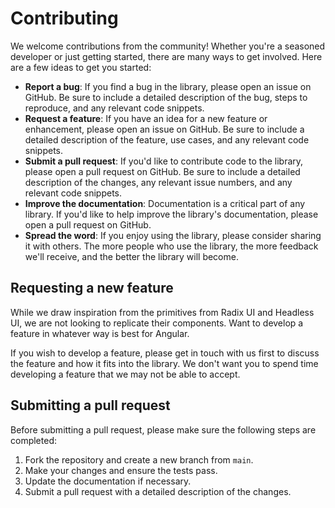 # Contributing

We welcome contributions from the community! Whether you're a seasoned developer or just getting started, there are many ways to get involved. Here are a few ideas to get you started:

- **Report a bug**: If you find a bug in the library, please open an issue on GitHub. Be sure to include a detailed description of the bug, steps to reproduce, and any relevant code snippets.
- **Request a feature**: If you have an idea for a new feature or enhancement, please open an issue on GitHub. Be sure to include a detailed description of the feature, use cases, and any relevant code snippets.
- **Submit a pull request**: If you'd like to contribute code to the library, please open a pull request on GitHub. Be sure to include a detailed description of the changes, any relevant issue numbers, and any relevant code snippets.
- **Improve the documentation**: Documentation is a critical part of any library. If you'd like to help improve the library's documentation, please open a pull request on GitHub.
- **Spread the word**: If you enjoy using the library, please consider sharing it with others. The more people who use the library, the more feedback we'll receive, and the better the library will become.

## Requesting a new feature

While we draw inspiration from the primitives from Radix UI and Headless UI, we are not looking to replicate their components.
Want to develop a feature in whatever way is best for Angular.

If you wish to develop a feature, please get in touch with us first to discuss the feature and how it fits into the library.
We don't want you to spend time developing a feature that we may not be able to accept.

## Submitting a pull request

Before submitting a pull request, please make sure the following steps are completed:

1. Fork the repository and create a new branch from `main`.
2. Make your changes and ensure the tests pass.
3. Update the documentation if necessary.
4. Submit a pull request with a detailed description of the changes.
